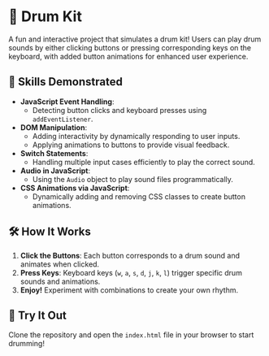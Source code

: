 # 🥁 Drum Kit


A fun and interactive project that simulates a drum kit! Users can play drum sounds by either clicking buttons or pressing corresponding keys on the keyboard, with added button animations for enhanced user experience.

## 🚀 Skills Demonstrated

- **JavaScript Event Handling**:
  - Detecting button clicks and keyboard presses using `addEventListener`.
- **DOM Manipulation**:
  - Adding interactivity by dynamically responding to user inputs.
  - Applying animations to buttons to provide visual feedback.
- **Switch Statements**:
  - Handling multiple input cases efficiently to play the correct sound.
- **Audio in JavaScript**:
  - Using the `Audio` object to play sound files programmatically.
- **CSS Animations via JavaScript**:
  - Dynamically adding and removing CSS classes to create button animations.

## 🛠️ How It Works

1. **Click the Buttons**: Each button corresponds to a drum sound and animates when clicked.
2. **Press Keys**: Keyboard keys (`w`, `a`, `s`, `d`, `j`, `k`, `l`) trigger specific drum sounds and animations.
3. **Enjoy!** Experiment with combinations to create your own rhythm.


## 🎯 Try It Out

Clone the repository and open the `index.html` file in your browser to start drumming!
